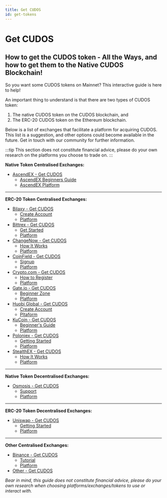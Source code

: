 ```yaml
---
title: Get CUDOS
id: get-tokens
---
```


# Get CUDOS

## How to get the CUDOS token - All the Ways, and how to get them to the Native CUDOS Blockchain!

So you want some CUDOS tokens on Mainnet?
This interactive guide is here to help!

An important thing to understand is that there are two types of CUDOS token:

1. The native CUDOS token on the CUDOS blockchain, and
2. The ERC-20 CUDOS token on the Ethereum blockchain.

Below is a list of exchanges that facilitate a platform for acquiring CUDOS. This list is a suggestion, and other options could become available in the future. Get in touch with our community for further information.

:::tip
This section does not constitute financial advice, please do your own research on the platforms you choose to trade on.
:::

**Native Token Centralised Exchanges:**

- [AscendEX - Get CUDOS](./cex-native.md)
  - [AscendEX Beginners Guide](https://ascendex.com/en/support/sections/7-faq/9-beginners-guide)
  - [AscendEX Platform](https://ascendex.com/en/global-digital-asset-platform)

---
**ERC-20 Token Centralised Exchanges:**

- [Bilaxy - Get CUDOS](./cex-erc.md)
  - [Create Account](https://bilaxy.zendesk.com/hc/en-us/articles/360020453071-How-to-create-a-Bilaxy-Account-)
  - [Platform](https://bilaxy.com/)
- [Bittrex - Get CUDOS](./cex-erc.md)
  - [Get Started](https://bittrexglobal.zendesk.com/hc/en-us/articles/7186039948315-Get-Started-with-Bittrex-Global)
  - [Platform](https://global.bittrex.com/)
- [ChangeNow - Get CUDOS](./cex-erc.md)
  - [How It Works](https://changenow.io/how-it-works)
  - [Platform](https://changenow.io/)
- [CoinField - Get CUDOS](./cex-erc.md)
  - [Signup](https://trade.coinfield.com/id/signup)
  - [Platform](https://www.coinfield.com/)
- [Crypto.com - Get CUDOS](./cex-erc.md)
  - [How to Register](https://help.crypto.com/en/articles/3495996-how-to-register-on-crypto-com-exchange)
  - [Platform](https://crypto.com/)
- [Gate.io - Get CUDOS](./cex-erc.md)
  - [Beginner Zone](https://www.gate.io/beginner-zone)
  - [Platform](https://www.gate.io/)
- [Huobi Global - Get CUDOS](./cex-erc.md)
  - [Create Account](https://www.huobi.com/support/en-us/detail/94923603139807)
  - [Pltaform](https://www.huobi.com/en-us/)
- [KuCoin - Get CUDOS](./cex-erc.md)
  - [Beginner's Guide](https://www.kucoin.com/support/categories/360001255374)
  - [Platform](https://www.kucoin.com/)
- [Poloniex - Get CUDOS](./cex-erc.md)
  - [Getting Started](https://support.poloniex.com/hc/en-us/categories/360002700654-Getting-Started)
  - [Platform](https://poloniex.com/)
- [StealthEX - Get CUDOS](./cex-erc.md)
  - [How It Works](https://stealthex.io/how-it-works/)
  - [Platform](https://stealthex.io/)

---
**Native Token Decentralised Exchanges:**

- [Osmosis - Get CUDOS](./dex-native.md)
  - [Support](https://support.osmosis.zone/)
  - [Platform](https://app.osmosis.zone/)

---
**ERC-20 Token Decentralised Exchanges:**

- [Uniswap - Get CUDOS](./dex-erc.md)
  - [Getting Started](https://support.uniswap.org/hc/en-us/sections/8122358838541-Getting-Started)
  - [Platform](https://app.uniswap.org/#/?intro=true)

---
**Other Centralised Exchanges:**

- [Binance - Get CUDOS](./cex-other.md)
  - [Tutorial](https://www.binance.com/en/support/faq/tutorial?c=94&navId=94)
  - [Platform](https://www.binance.com/en)
- [Other - Get CUDOS](./cex-other.md)

*Bear in mind, this guide does not constitute financial advice, please do your own research when choosing platforms/exchanges/tokens to use or interact with.*
